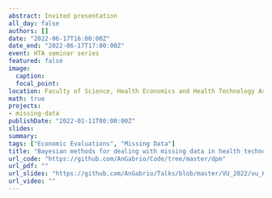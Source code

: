 ```yaml
---
abstract: Invited presentation
all_day: false
authors: []
date: "2022-06-17T16:00:00Z"
date_end: "2022-06-17T17:00:00Z"
event: HTA seminar series
featured: false
image:
  caption: 
  focal_point: 
location: Faculty of Science, Health Economics and Health Technology Assessment, Vrije Universiteit Amsterdam, Amsterdam - NL
math: true
projects:
- missing-data
publishDate: "2022-01-11T00:00:00Z"
slides: 
summary: 
tags: ["Economic Evaluations", "Missing Data"]
title: "Bayesian methods for dealing with missing data in health technology assessment"
url_code: "https://github.com/AnGabrio/Code/tree/master/dpm"
url_pdf: ""
url_slides: "https://github.com/AnGabrio/Talks/blob/master/VU_2022/vu_HTA_seminar_AG.pdf"
url_video: ""
---
```





